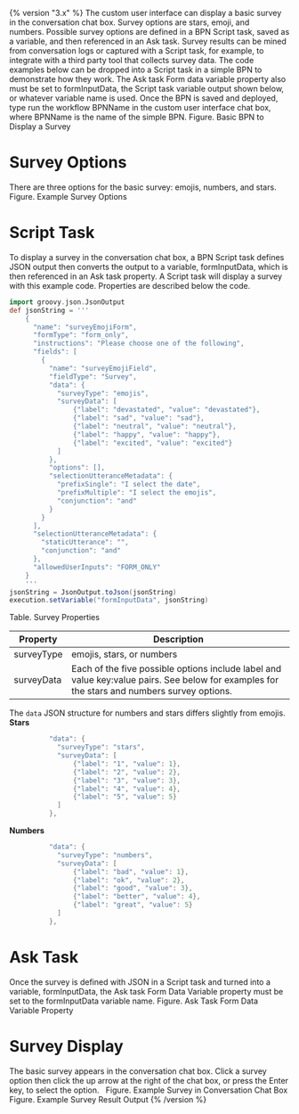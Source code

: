 {% version "3.x" %}
The custom user interface can display a basic survey in the conversation chat box. Survey options are stars, emoji, and numbers. Possible survey options are defined in a BPN Script task, saved as a variable, and then referenced in an Ask task.
Survey results can be mined from conversation logs or captured with a Script task, for example, to integrate with a third party tool that collects survey data.
The code examples below can be dropped into a Script task in a simple BPN to demonstrate how they work. The Ask task Form data variable property also must be set to formInputData, the Script task variable output shown below, or whatever variable name is used. Once the BPN is saved and deployed, type run the workflow BPNName in the custom user interface chat box, where BPNName is the name of the simple BPN.
Figure. Basic BPN to Display a Survey
# Survey Options
There are three options for the basic survey: emojis, numbers, and stars.
Figure. Example Survey Options
# Script Task
To display a survey in the conversation chat box, a BPN Script task defines JSON output then converts the output to a variable, formInputData, which is then referenced in an Ask task property.
A Script task will display a survey with this example code. Properties are described below the code.
``` groovy
import groovy.json.JsonOutput
def jsonString = '''
    {
      "name": "surveyEmojiForm",
      "formType": "form_only",
      "instructions": "Please choose one of the following",
      "fields": [
        {
          "name": "surveyEmojiField",
          "fieldType": "Survey",
          "data": {
            "surveyType": "emojis",
            "surveyData": [
                {"label": "devastated", "value": "devastated"},
                {"label": "sad", "value": "sad"},
                {"label": "neutral", "value": "neutral"},
                {"label": "happy", "value": "happy"},
                {"label": "excited", "value": "excited"}
            ]
          },
          "options": [],
          "selectionUtteranceMetadata": {
            "prefixSingle": "I select the date",
            "prefixMultiple": "I select the emojis",
            "conjunction": "and"
          }
        }
      ],
      "selectionUtteranceMetadata": {
        "staticUtterance": "",
        "conjunction": "and"
      },
      "allowedUserInputs": "FORM_ONLY"
    }
    '''
jsonString = JsonOutput.toJson(jsonString)
execution.setVariable("formInputData", jsonString)
```
Table. Survey Properties

| Property | Description |
| ----|----|
| surveyType | emojis, stars, or numbers |
| surveyData | Each of the five possible options include label and value key:value pairs. See below for examples for the stars and numbers survey options. |

The `data` JSON structure for numbers and stars differs slightly from emojis.
**Stars**
``` groovy
          "data": {
            "surveyType": "stars",
            "surveyData": [
                {"label": "1", "value": 1},
                {"label": "2", "value": 2},
                {"label": "3", "value": 3},
                {"label": "4", "value": 4},
                {"label": "5", "value": 5}
            ]
          },
```
**Numbers**
``` groovy
          "data": {
            "surveyType": "numbers",
            "surveyData": [
                {"label": "bad", "value": 1},
                {"label": "ok", "value": 2},
                {"label": "good", "value": 3},
                {"label": "better", "value": 4},
                {"label": "great", "value": 5}
            ]
          },
```
# Ask Task
Once the survey is defined with JSON in a Script task and turned into a variable, formInputData, the Ask task Form Data Variable property must be set to the formInputData variable name.
Figure. Ask Task Form Data Variable Property
# Survey Display
The basic survey appears in the conversation chat box. Click a survey option then click the up arrow at the right of the chat box, or press the Enter key, to select the option.  
Figure. Example Survey in Conversation Chat Box
Figure. Example Survey Result Output
{% /version %}
